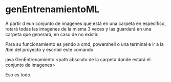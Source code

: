 # genEntrenamientoML

A partir d eun conjunto de imagenes que está en una carpeta en específico, rotará todas las imagenes de la misma 3 veces y las guardará en una carpeta que generará, en caso de no existir.

Para su funcionamiento es yendo a cmd, powershell o una terminal e ir a la /bin del proyecto y escribir este comando

java GenEntrenamiento <path absoluto de la carpeta donde estará el conjunto de imagenes>


Eso es todo.
